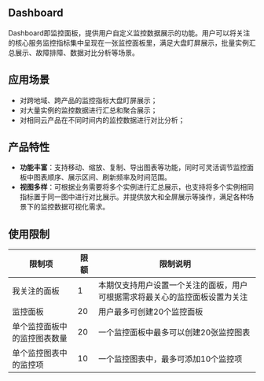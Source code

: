 ## Dashboard

​		Dashboard即监控面板，提供用户自定义监控数据展示的功能。用户可以将关注的核心服务监控指标集中呈现在一张监控面板里，满足大盘盯屏展示，批量实例汇总展示、故障排障、数据对比分析等场景。

## 应用场景

- 对跨地域、跨产品的监控指标大盘盯屏展示；
- 对大量实例的监控数据进行汇总和聚合展示；
- 对相同云产品在不同时间内的监控数据进行对比分析；

## 产品特性

- **功能丰富**：支持移动、缩放、复制、导出图表等功能，同时可灵活调节监控面板中图表顺序、展示区间、刷新频率及时间范围。
- **视图多样**：可根据业务需要将多个实例进行汇总展示，也支持将多个实例相同指标置于同一图中进行对比展示。并提供放大和全屏展示等操作，满足各种场景下的监控数据可视化需求。

## 使用限制

| 限制项                       | 限额 | 限制说明                                                     |
| ---------------------------- | ---- | ------------------------------------------------------------ |
| 我关注的面板                 | 1    | 本期仅支持用户设置一个关注的面板，用户可根据需求将最关心的监控面板设置为关注 |
| 监控面板                     | 20   | 用户最多可创建20个监控面板                                   |
| 单个监控面板中的监控图表数量 | 20   | 一个监控面板中最多可以创建20张监控图表                       |
| 单个监控图表中的监控项       | 10   | 一个监控图表中，最多可添加10个监控项                         |
